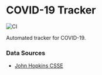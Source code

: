 # COVID-19 Tracker

![CI](https://github.com/mirailabs/covid-19/workflows/CI/badge.svg)

Automated tracker for COVID-19.

### Data Sources

* [John Hopkins CSSE](https://github.com/CSSEGISandData/COVID-19)
